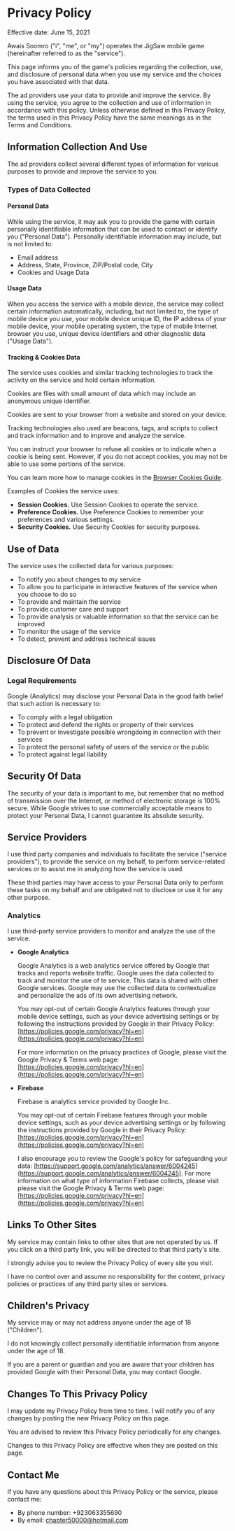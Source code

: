 # Privacy Policy

Effective date: June 15, 2021

Awais Soomro ("i", "me", or "my") operates the JigSaw mobile game (hereinafter referred to as the "service").

This page informs you of the game's policies regarding the collection, use, and disclosure of personal data when you use my service and the choices you have associated with that data.

The ad providers use your data to provide and improve the service. By using the service, you agree to the collection and use of information in accordance with this policy.
Unless otherwise defined in this Privacy Policy, the terms used in this Privacy Policy have the same meanings as in the Terms and Conditions.

## Information Collection And Use

The ad providers collect several different types of information for various purposes to provide and improve the service to you.

### Types of Data Collected

#### Personal Data

While using the service, it may ask you to provide the game with certain personally identifiable information that can be used to contact or identify you ("Personal Data"). Personally identifiable information may include, but is not limited to:

*   Email address
*   Address, State, Province, ZIP/Postal code, City
*   Cookies and Usage Data


#### Usage Data

When you access the service with a mobile device, the service may collect certain information automatically, including, but not limited to, the type of mobile device you use, your mobile device unique ID, the IP address of your mobile device, your mobile operating system, the type of mobile Internet browser you use, unique device identifiers and other diagnostic data ("Usage Data").


#### Tracking & Cookies Data

The service uses cookies and similar tracking technologies to track the activity on the service and hold certain information.

Cookies are files with small amount of data which may include an anonymous unique identifier.

Cookies are sent to your browser from a website and stored on your device.

Tracking technologies also used are beacons, tags, and scripts to collect and track information and to improve and analyze the service.

You can instruct your browser to refuse all cookies or to indicate when a cookie is being sent. However, if you do not accept cookies, you may not be able to use some portions of the service.

You can learn more how to manage cookies in the [Browser Cookies Guide](https://privacypolicies.com/blog/how-to-delete-cookies/).

Examples of Cookies the service uses:

*   **Session Cookies.** Use Session Cookies to operate the service.
*   **Preference Cookies.** Use Preference Cookies to remember your preferences and various settings.
*   **Security Cookies.** Use Security Cookies for security purposes.


## Use of Data

The service uses the collected data for various purposes:

*   To notify you about changes to my service
*   To allow you to participate in interactive features of the service when you choose to do so
*   To provide and maintain the service
*   To provide customer care and support
*   To provide analysis or valuable information so that the service can be improved
*   To monitor the usage of the service
*   To detect, prevent and address technical issues


## Disclosure Of Data

### Legal Requirements

Google (Analytics) may disclose your Personal Data in the good faith belief that such action is necessary to:

*   To comply with a legal obligation
*   To protect and defend the rights or property of their services
*   To prevent or investigate possible wrongdoing in connection with their services
*   To protect the personal safety of users of the service or the public
*   To protect against legal liability


## Security Of Data

The security of your data is important to me, but remember that no method of transmission over the Internet, or method of electronic storage is 100% secure.
While Google strives to use commercially acceptable means to protect your Personal Data, I cannot guarantee its absolute security.


## Service Providers

I use third party companies and individuals to facilitate the service ("service providers"), to provide the service on my behalf, to perform service-related services or to assist me in analyzing how the service is used.

These third parties may have access to your Personal Data only to perform these tasks on my behalf and are obligated not to disclose or use it for any other purpose.


### Analytics

I use third-party service providers to monitor and analyze the use of the service.

*   **Google Analytics**

    Google Analytics is a web analytics service offered by Google that tracks and reports website traffic. Google uses the data collected to track and monitor the use of te service. This data is shared with other Google services. Google may use the collected data to contextualize and personalize the ads of its own advertising network.

    You may opt-out of certain Google Analytics features through your mobile device settings, such as your device advertising settings or by following the instructions provided by Google in their Privacy Policy: [https://policies.google.com/privacy?hl=en](https://policies.google.com/privacy?hl=en)

    For more information on the privacy practices of Google, please visit the Google Privacy & Terms web page: [https://policies.google.com/privacy?hl=en](https://policies.google.com/privacy?hl=en)

*   **Firebase**

    Firebase is analytics service provided by Google Inc.

    You may opt-out of certain Firebase features through your mobile device settings, such as your device advertising settings or by following the instructions provided by Google in their Privacy Policy: [https://policies.google.com/privacy?hl=en](https://policies.google.com/privacy?hl=en)

    I also encourage you to review the Google's policy for safeguarding your data: [https://support.google.com/analytics/answer/6004245](https://support.google.com/analytics/answer/6004245). For more information on what type of information Firebase collects, please visit please visit the Google Privacy & Terms web page: [https://policies.google.com/privacy?hl=en](https://policies.google.com/privacy?hl=en)


## Links To Other Sites

My service may contain links to other sites that are not operated by us. If you click on a third party link, you will be directed to that third party's site.

I strongly advise you to review the Privacy Policy of every site you visit.

I have no control over and assume no responsibility for the content, privacy policies or practices of any third party sites or services.


## Children's Privacy

My service may or may not address anyone under the age of 18 ("Children").

I do not knowingly collect personally identifiable information from anyone under the age of 18.

If you are a parent or guardian and you are aware that your children has provided Google with their Personal Data, you may contact Google.


## Changes To This Privacy Policy

I may update my Privacy Policy from time to time. I will notify you of any changes by posting the new Privacy Policy on this page.

You are advised to review this Privacy Policy periodically for any changes.

Changes to this Privacy Policy are effective when they are posted on this page.


## Contact Me

If you have any questions about this Privacy Policy or the service, please contact me:

*   By phone number: +923063355690
*   By email: chapter50000@hotmail.com
